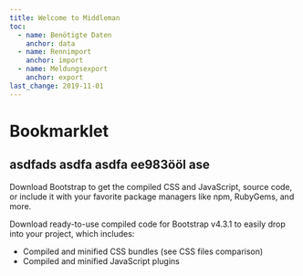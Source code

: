 ```yaml
---
title: Welcome to Middleman
toc:
  - name: Benötigte Daten
    anchor: data
  - name: Rennimport
    anchor: import
  - name: Meldungsexport
    anchor: export
last_change: 2019-11-01
---
```


# Bookmarklet

## asdfads asdfa asdfa ee983ööl ase

Download Bootstrap to get the compiled CSS and JavaScript, source code, or include it with your favorite package managers like npm, RubyGems, and more.

 Download ready-to-use compiled code for Bootstrap v4.3.1 to easily drop into your project, which includes:

  * Compiled and minified CSS bundles (see CSS files comparison)
  * Compiled and minified JavaScript plugins
